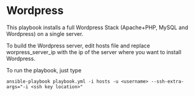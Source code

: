 # Wordpress

This playbook installs a full Wordpress Stack (Apache+PHP, MySQL and Wordpress) on a single server.

To build the Wordpress server, edit hosts file and replace worpress_server_ip with the ip of the server where you want to install Wordpress.

To run the playbook, just type

	ansible-playbook playbook.yml -i hosts -u <username> --ssh-extra-args="-i <ssh key location>" 	

